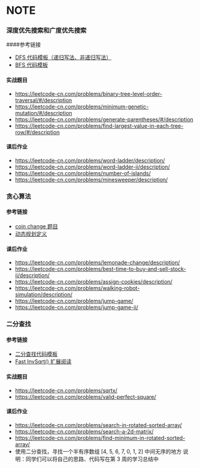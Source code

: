 # NOTE

  
### 深度优先搜索和广度优先搜索
####参考链接
- [DFS 代码模板（递归写法、非递归写法）](https://shimo.im/docs/ddgwCccJQKxkrcTq/read)
- [BFS 代码模板](https://shimo.im/docs/P8TqKHGKt3ytkYYd/read)

#### 实战题目
- https://leetcode-cn.com/problems/binary-tree-level-order-traversal/#/description
- https://leetcode-cn.com/problems/minimum-genetic-mutation/#/description
- https://leetcode-cn.com/problems/generate-parentheses/#/description
- https://leetcode-cn.com/problems/find-largest-value-in-each-tree-row/#/description
#### 课后作业
- https://leetcode-cn.com/problems/word-ladder/description/
- https://leetcode-cn.com/problems/word-ladder-ii/description/
- https://leetcode-cn.com/problems/number-of-islands/
- https://leetcode-cn.com/problems/minesweeper/description/


### 贪心算法
#### 参考链接
- [coin change 题目](https://leetcode-cn.com/problems/coin-change/)
- [动态规划定义](https://zh.wikipedia.org/wiki/%E5%8A%A8%E6%80%81%E8%A7%84%E5%88%92)
#### 课后作业
- https://leetcode-cn.com/problems/lemonade-change/description/
- https://leetcode-cn.com/problems/best-time-to-buy-and-sell-stock-ii/description/
- https://leetcode-cn.com/problems/assign-cookies/description/
- https://leetcode-cn.com/problems/walking-robot-simulation/description/
- https://leetcode-cn.com/problems/jump-game/
- https://leetcode-cn.com/problems/jump-game-ii/

### 二分查找
#### 参考链接
- [二分查找代码模板](https://shimo.im/docs/hjQqRQkGgwd9g36J/read)
- [Fast InvSqrt() 扩展阅读](https://u.geekbang.org/lesson/1?article=155773)
#### 实战题目
- https://leetcode-cn.com/problems/sqrtx/
- https://leetcode-cn.com/problems/valid-perfect-square/
#### 课后作业
- https://leetcode-cn.com/problems/search-in-rotated-sorted-array/
- https://leetcode-cn.com/problems/search-a-2d-matrix/
- https://leetcode-cn.com/problems/find-minimum-in-rotated-sorted-array/
- 使用二分查找，寻找一个半有序数组 [4, 5, 6, 7, 0, 1, 2] 中间无序的地方
说明：同学们可以将自己的思路、代码写在第 3 周的学习总结中